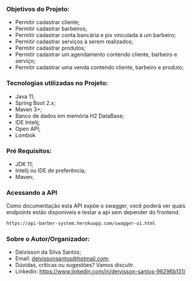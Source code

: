 ### Objetivos do Projeto:
- Permitir cadastrar cliente;
- Permitir cadastrar barbeiros;
- Permitir cadastrar conta bancária e pix vinculada à um barbeiro;
- Permitir cadastrar serviços à serem realizados;
- Permitir cadastrar produtos;
- Permitir cadastrar um agendamento contendo cliente, barbeiro e serviço;
- Permitir cadastrar uma venda contendo cliente, barbeiro e produto;

### Tecnologias utilizadas no Projeto:
- Java 11;
- Spring Boot 2.x;
- Maven 3+;
- Banco de dados em memória H2 DataBase;
- IDE Intelij;
- Open API;
- Lombok

### Pré Requisitos:
- JDK 11;
- Intelij ou IDE de preferência;
- Maven;

### Acessando a API
Como documentação esta API expõe o swagger, você poderá ver quais endpoints estão disponíveis e testar a api sem depender do frontend.
  ```sh
https://api-barber-system.herokuapp.com/swagger-ui.html
  ```

### Sobre o Autor/Organizador:
- Deivisson da Silva Santos;
- Email: deivissonsantos@hotmail.com;
- Dúvidas, criticas ou sugestões? Vamos discutir.
- Linkedin: https://www.linkedin.com/in/deivisson-santos-96296b131/
